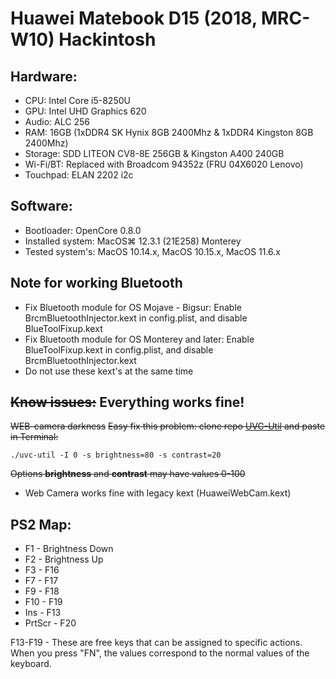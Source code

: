 # Huawei Matebook D15 (2018, MRC-W10) Hackintosh
## Hardware:
- CPU: Intel Core i5-8250U
- GPU: Intel UHD Graphics 620
- Audio: ALC 256
- RAM: 16GB (1xDDR4 SK Hynix 8GB 2400Mhz & 1xDDR4 Kingston 8GB 2400Mhz)
- Storage: SDD LITEON CV8-8E 256GB & Kingston A400 240GB
- Wi-Fi/BT: Replaced with Broadcom 94352z (FRU 04X6020 Lenovo)
- Touchpad: ELAN 2202 i2c

## Software:
- Bootloader: OpenCore 0.8.0
- Installed system: MacOS⌘ 12.3.1 (21E258) Monterey
- Tested system's: MacOS 10.14.x, MacOS 10.15.x, MacOS 11.6.x

## Note for working Bluetooth
- Fix Bluetooth module for OS Mojave - Bigsur: Enable BrcmBluetoothInjector.kext in config.plist, and disable BlueToolFixup.kext
- Fix Bluetooth module for OS Monterey and later: Enable BlueToolFixup.kext in config.plist, and disable BrcmBluetoothInjector.kext
- Do not use these kext's at the same time

## ~~Know issues:~~ Everything works fine!
~~WEB-camera darkness~~
~~Easy fix this problem: clone repo [UVC-Util](https://github.com/jtfrey/uvc-util) and paste in Terminal:~~
~~~
./uvc-util -I 0 -s brightness=80 -s contrast=20
~~~
~~Options **brightness** and **contrast** may have values 0-100~~
- Web Camera works fine with legacy kext (HuaweiWebCam.kext)
## PS2 Map:
- F1 - Brightness Down
- F2 - Brightness Up
- F3 - F16
- F7 - F17
- F9 - F18
- F10 - F19
- Ins - F13
- PrtScr - F20

F13-F19 - These are free keys that can be assigned to specific actions.
When you press "FN", the values correspond to the normal values of the keyboard.
